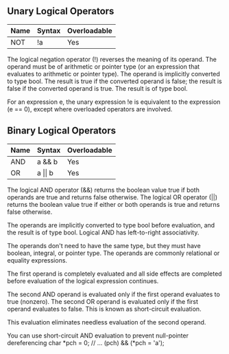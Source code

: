 ## Unary Logical Operators
| Name | Syntax | Overloadable |
|------|--------|--------------|
| NOT | !a | Yes |

The logical negation operator (!) reverses the meaning of its operand. The operand must be of arithmetic or pointer type (or an expression that evaluates to arithmetic or pointer type). The operand is implicitly converted to type bool. The result is true if the converted operand is false; the result is false if the converted operand is true. The result is of type bool.

For an expression e, the unary expression !e is equivalent to the expression (e == 0), except where overloaded operators are involved.



## Binary Logical Operators
| Name | Syntax | Overloadable |
|------|--------|--------------|
| AND | a && b | Yes |
| OR | a \|\| b | Yes |

The logical AND operator (&&) returns the boolean value true if both operands are true and returns false otherwise.
The logical OR operator (||) returns the boolean value true if either or both operands is true and returns false otherwise.

The operands are implicitly converted to type bool before evaluation, and the result is of type bool. Logical AND has left-to-right associativity.

The operands don't need to have the same type, but they must have boolean, integral, or pointer type. The operands are commonly relational or equality expressions.

The first operand is completely evaluated and all side effects are completed before evaluation of the logical expression continues.

The second AND operand is evaluated only if the first operand evaluates to true (nonzero).
The second OR operand is evaluated only if the first operand evaluates to false.
This is known as short-circuit evaluation.

This evaluation eliminates needless evaluation of the second operand.

You can use short-circuit AND evaluation to prevent null-pointer dereferencing
char *pch = 0;
// ...
(pch) && (*pch = 'a');
